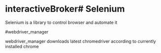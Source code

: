 # interactiveBroker# Selenium

Selenium is a library to control browser and automate it

#webdriver_manager

webdriver_manager downloads latest chromedriver according to currently installed chrome
